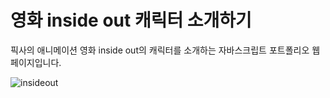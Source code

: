 # 영화 inside out 캐릭터 소개하기

픽사의 애니메이션 영화 inside out의 캐릭터를 소개하는 자바스크립트 포트폴리오 웹페이지입니다.

![insideout](https://user-images.githubusercontent.com/114633528/215020330-677a7ab1-5868-4cdb-aed4-1a4d8059a506.png)
